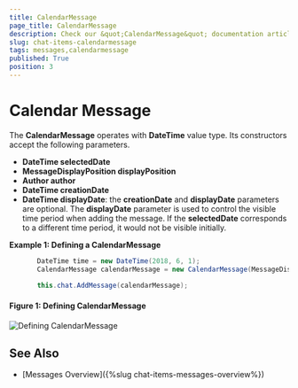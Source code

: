 ```yaml
---
title: CalendarMessage
page_title: CalendarMessage
description: Check our &quot;CalendarMessage&quot; documentation article for the RadChat {{ site.framework_name }} control.
slug: chat-items-calendarmessage
tags: messages,calendarmessage
published: True
position: 3
---
```


# Calendar Message

The __CalendarMessage__ operates with __DateTime__ value type. Its constructors accept the following parameters.

* __DateTime selectedDate__ 
* __MessageDisplayPosition displayPosition__ 
* __Author author__ 
* __DateTime creationDate__ 
* __DateTime displayDate__: the __creationDate__ and __displayDate__ parameters are optional. The __displayDate__ parameter is used to control the visible time period when adding the message. If the __selectedDate__ corresponds to a different time period, it would not be visible initially.

__Example 1: Defining a CalendarMessage__ 
```C#
	   DateTime time = new DateTime(2018, 6, 1);
       CalendarMessage calendarMessage = new CalendarMessage(MessageDisplayPosition.Popup, currentAuthor);
            
       this.chat.AddMessage(calendarMessage);
```

#### __Figure 1: Defining CalendarMessage__
![Defining CalendarMessage](images/RadChat_Messages_Calendar_01.png)

## See Also

* [Messages Overview]({%slug chat-items-messages-overview%})